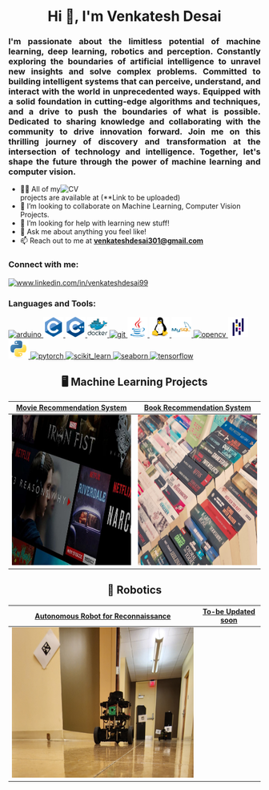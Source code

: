 <h1 align="center">Hi 👋, I'm Venkatesh Desai</h1>
<h3 align="justify">I'm passionate about the limitless potential of machine learning, deep learning, robotics and perception. Constantly exploring the boundaries of artificial intelligence to unravel new insights and solve complex problems. Committed to building intelligent systems that can perceive, understand, and interact with the world in unprecedented ways. Equipped with a solid foundation in cutting-edge algorithms and techniques, and a drive to push the boundaries of what is possible. Dedicated to sharing knowledge and collaborating with the community to drive innovation forward. Join me on this thrilling journey of discovery and transformation at the intersection of technology and intelligence. Together, let's shape the future through the power of machine learning and computer vision.</h3>

<img align="right" alt="CV" width="400" src="https://sgu.ac.id/wp-content/uploads/2020/12/1_QHxBLzMK7rp_5ysw77uK3A.gif">

- 👨‍💻 All of my projects are available at (**Link to be uploaded)
- 👯 I’m looking to collaborate on Machine Learning, Computer Vision Projects.
- 🤔 I’m looking for help with learning new stuff!
- 💬 Ask me about anything you feel like!
- 📫 Reach out to me at **venkateshdesai301@gmail.com**

<h3 align="left">Connect with me:</h3>
<p align="left">
<a href="https://linkedin.com/in/venkateshdesai99" target="blank"><img align="center" src="https://raw.githubusercontent.com/rahuldkjain/github-profile-readme-generator/master/src/images/icons/Social/linked-in-alt.svg" alt="www.linkedin.com/in/venkateshdesai99" height="30" width="40" /></a>
</p>

<h3 align="left">Languages and Tools:</h3>
<p align="left"> <a href="https://www.arduino.cc/" target="_blank" rel="noreferrer"> <img src="https://cdn.worldvectorlogo.com/logos/arduino-1.svg" alt="arduino" width="40" height="40"/> </a> <a href="https://www.cprogramming.com/" target="_blank" rel="noreferrer"> <img src="https://raw.githubusercontent.com/devicons/devicon/master/icons/c/c-original.svg" alt="c" width="40" height="40"/> </a> <a href="https://www.w3schools.com/cpp/" target="_blank" rel="noreferrer"> <img src="https://raw.githubusercontent.com/devicons/devicon/master/icons/cplusplus/cplusplus-original.svg" alt="cplusplus" width="40" height="40"/> </a> <a href="https://www.docker.com/" target="_blank" rel="noreferrer"> <img src="https://raw.githubusercontent.com/devicons/devicon/master/icons/docker/docker-original-wordmark.svg" alt="docker" width="40" height="40"/> </a> <a href="https://git-scm.com/" target="_blank" rel="noreferrer"> <img src="https://www.vectorlogo.zone/logos/git-scm/git-scm-icon.svg" alt="git" width="40" height="40"/> </a> <a href="https://www.java.com" target="_blank" rel="noreferrer"> <img src="https://raw.githubusercontent.com/devicons/devicon/master/icons/java/java-original.svg" alt="java" width="40" height="40"/> </a> <a href="https://www.linux.org/" target="_blank" rel="noreferrer"> <img src="https://raw.githubusercontent.com/devicons/devicon/master/icons/linux/linux-original.svg" alt="linux" width="40" height="40"/> </a> <a href="https://www.mysql.com/" target="_blank" rel="noreferrer"> <img src="https://raw.githubusercontent.com/devicons/devicon/master/icons/mysql/mysql-original-wordmark.svg" alt="mysql" width="40" height="40"/> </a> <a href="https://opencv.org/" target="_blank" rel="noreferrer"> <img src="https://www.vectorlogo.zone/logos/opencv/opencv-icon.svg" alt="opencv" width="40" height="40"/> </a> <a href="https://pandas.pydata.org/" target="_blank" rel="noreferrer"> <img src="https://raw.githubusercontent.com/devicons/devicon/2ae2a900d2f041da66e950e4d48052658d850630/icons/pandas/pandas-original.svg" alt="pandas" width="40" height="40"/> </a> <a href="https://www.python.org" target="_blank" rel="noreferrer"> <img src="https://raw.githubusercontent.com/devicons/devicon/master/icons/python/python-original.svg" alt="python" width="40" height="40"/> </a> <a href="https://pytorch.org/" target="_blank" rel="noreferrer"> <img src="https://www.vectorlogo.zone/logos/pytorch/pytorch-icon.svg" alt="pytorch" width="40" height="40"/> </a> <a href="https://scikit-learn.org/" target="_blank" rel="noreferrer"> <img src="https://upload.wikimedia.org/wikipedia/commons/0/05/Scikit_learn_logo_small.svg" alt="scikit_learn" width="40" height="40"/> </a> <a href="https://seaborn.pydata.org/" target="_blank" rel="noreferrer"> <img src="https://seaborn.pydata.org/_images/logo-mark-lightbg.svg" alt="seaborn" width="40" height="40"/> </a> <a href="https://www.tensorflow.org" target="_blank" rel="noreferrer"> <img src="https://www.vectorlogo.zone/logos/tensorflow/tensorflow-icon.svg" alt="tensorflow" width="40" height="40"/> </a> </p>

<!--<p><img align="left" src="https://github-readme-stats.vercel.app/api/top-langs?username=venkydesai&show_icons=true&locale=en&layout=compact" alt="venkydesai" /></p>

<p>&nbsp;<img align="center" src="https://github-readme-stats.vercel.app/api?username=venkydesai&show_icons=true&locale=en" alt="venkydesai" /></p>

<p><img align="center" src="https://github-readme-streak-stats.herokuapp.com/?user=venkydesai&" alt="venkydesai" /></p> -->


<!--## My Projects:-->

<h2 align = "center"> 🖥 Machine Learning Projects </h2>

| [Movie Recommendation System](https://github.com/venkydesai/movie-recommendation-system)| [Book Recommendation System](https://github.com/venkydesai/book-reccomendation-system)|
| :-:| :-:| 
| [<img src = "https://github.com/venkydesai/Profile_images/blob/main/Images/movie-recommendation.jpg" width = 500 height = 300/>](https://github.com/venkydesai/movie-recommendation-system)| [<img src="https://github.com/venkydesai/Profile_images/blob/main/Images/book.jpg" width = 500 height = 300/>](https://github.com/venkydesai/book-reccomendation-system)

<h2 align = "center"> 🤖 Robotics </h2>

| [Autonomous Robot for Reconnaissance](https://github.com/venkydesai/Team-Splinter-Autonomous-Ground-Robot-For-Reconnaissance)| [To-be Updated soon]()|
| :-:| :-:|
| [<img src = "https://github.com/venkydesai/Profile_images/blob/main/Images/Rescue_robot.jpg" width = 500 height = 300/>](https://github.com/venkydesai/Team-Splinter-Autonomous-Ground-Robot-For-Reconnaissance)|

